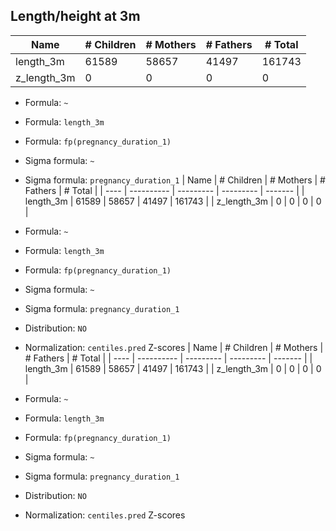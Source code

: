 ## Length/height at 3m

| Name | # Children | # Mothers | # Fathers | # Total |
| ---- | ---------- | --------- | --------- | ------- |
| length_3m | 61589 | 58657 | 41497 | 161743 |
| z_length_3m | 0 | 0 | 0 | 0 |

- Formula: `~`
- Formula: `length_3m`
- Formula: `fp(pregnancy_duration_1)`
- Sigma formula: `~`
- Sigma formula: `pregnancy_duration_1`
| Name | # Children | # Mothers | # Fathers | # Total |
| ---- | ---------- | --------- | --------- | ------- |
| length_3m | 61589 | 58657 | 41497 | 161743 |
| z_length_3m | 0 | 0 | 0 | 0 |

- Formula: `~`
- Formula: `length_3m`
- Formula: `fp(pregnancy_duration_1)`
- Sigma formula: `~`
- Sigma formula: `pregnancy_duration_1`
- Distribution: `NO`
- Normalization: `centiles.pred` Z-scores
| Name | # Children | # Mothers | # Fathers | # Total |
| ---- | ---------- | --------- | --------- | ------- |
| length_3m | 61589 | 58657 | 41497 | 161743 |
| z_length_3m | 0 | 0 | 0 | 0 |

- Formula: `~`
- Formula: `length_3m`
- Formula: `fp(pregnancy_duration_1)`
- Sigma formula: `~`
- Sigma formula: `pregnancy_duration_1`
- Distribution: `NO`
- Normalization: `centiles.pred` Z-scores
